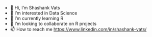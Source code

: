 - 👋 Hi, I’m Shashank Vats
- 👀 I’m interested in Data Science
- 🌱 I’m currently learning R
- 💞️ I’m looking to collaborate on R projects
- 📫 How to reach me <https://www.linkedin.com/in/shashank-vats/>

<!---
shashankvatsd/shashankvatsd is a ✨ special ✨ repository because its `README.md` (this file) appears on your GitHub profile.
You can click the Preview link to take a look at your changes.
--->
